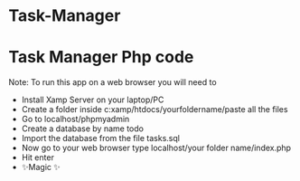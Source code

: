 # Task-Manager

# Task Manager Php code


Note: To run this app on a web browser you will need to

- Install Xamp Server on your laptop/PC
- Create a folder inside c:xamp/htdocs/yourfoldername/paste all the files
- Go to localhost/phpmyadmin
- Create a database by name todo
- Import the database from the file tasks.sql
- Now go to your web browser type localhost/your folder name/index.php
- Hit enter
- ✨Magic ✨
